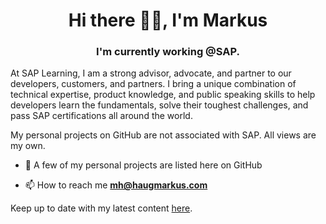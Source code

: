 <h1 align="center">Hi there 👋🏼, I'm Markus</h1>
<h3 align="center">I'm currently working @SAP.</h3>

At SAP Learning, I am a strong advisor, advocate, and partner to our developers, customers, and partners. I bring a unique combination of technical expertise, product knowledge, and public speaking skills to help developers learn the fundamentals, solve their toughest challenges, and pass SAP certifications all around the world.

My personal projects on GitHub are not associated with SAP. All views are my own.

- 🔭 A few of my personal projects are listed here on GitHub

- 📫 How to reach me **mh@haugmarkus.com**

Keep up to date with my latest content [here](https://haugmarkus.com/blog/).
